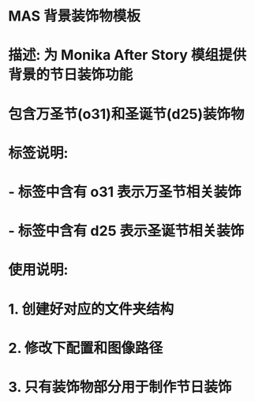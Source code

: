 # MAS 背景装饰物模板
# 描述: 为 Monika After Story 模组提供背景的节日装饰功能
# 包含万圣节(o31)和圣诞节(d25)装饰物

# 标签说明:
# - 标签中含有 o31 表示万圣节相关装饰
# - 标签中含有 d25 表示圣诞节相关装饰
# 
# 使用说明:
# 1. 创建好对应的文件夹结构
# 2. 修改下配置和图像路径
# 3. 只有装饰物部分用于制作节日装饰

